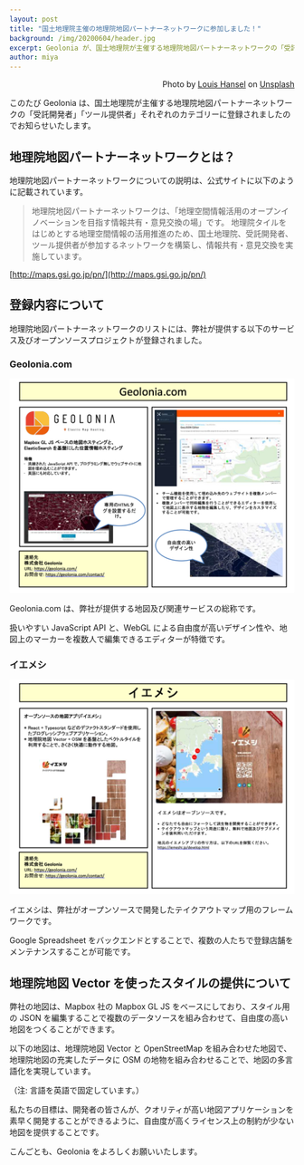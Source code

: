 ```yaml
---
layout: post
title: "国土地理院主催の地理院地図パートナーネットワークに参加しました！"
background: /img/20200604/header.jpg
excerpt: Geolonia が、国土地理院が主催する地理院地図パートナーネットワークの「受託開発者」「ツール提供者」それぞれのカテゴリーに登録されました。
author: miya
---
```


<p style="text-align: right;">Photo by <a href="https://unsplash.com/@louishansel">Louis Hansel</a> on <a href="https://unsplash.com/">Unsplash</a></p>

このたび Geolonia は、国土地理院が主催する地理院地図パートナーネットワークの「受託開発者」「ツール提供者」それぞれのカテゴリーに登録されましたのでお知らせいたします。

## 地理院地図パートナーネットワークとは？

地理院地図パートナーネットワークについての説明は、公式サイトに以下のように記載されています。

> 地理院地図パートナーネットワークは、「地理空間情報活用のオープンイノベーションを目指す情報共有・意見交換の場」です。
> 地理院タイルをはじめとする地理空間情報の活用推進のため、国土地理院、受託開発者、ツール提供者が参加するネットワークを構築し、情報共有・意見交換を実施しています。

[http://maps.gsi.go.jp/pn/](http://maps.gsi.go.jp/pn/)

## 登録内容について

地理院地図パートナーネットワークのリストには、弊社が提供する以下のサービス及びオープンソースプロジェクトが登録されました。

### Geolonia.com

![](/img/20200604/1.png)

Geolonia.com は、弊社が提供する地図及び関連サービスの総称です。

扱いやすい JavaScript API と、WebGL による自由度が高いデザイン性や、地図上のマーカーを複数人で編集できるエディターが特徴です。

### イエメシ

![](/img/20200604/2.png)

イエメシは、弊社がオープンソースで開発したテイクアウトマップ用のフレームワークです。

Google Spreadsheet をバックエンドとすることで、複数の人たちで登録店舗をメンテナンスすることが可能です。

## 地理院地図 Vector を使ったスタイルの提供について

弊社の地図は、Mapbox 社の Mapbox GL JS をベースにしており、スタイル用の JSON を編集することで複数のデータソースを組み合わせて、自由度の高い地図をつくることができます。

以下の地図は、地理院地図 Vector と OpenStreetMap を組み合わせた地図で、地理院地図の充実したデータに OSM の地物を組み合わせることで、地図の多言語化を実現しています。

<div
  class="geolonia"
  data-geolocate-control="on"
  data-lat="35.681236"
  data-lng="139.767125"
  data-zoom="16"
  data-marker="off"
  data-style="geolonia/gsi"
  data-lang="en"
></div>

（注: 言語を英語で固定しています。）

私たちの目標は、開発者の皆さんが、クオリティが高い地図アプリケーションを素早く開発することができるように、自由度が高くライセンス上の制約が少ない地図を提供することです。

こんごとも、Geolonia をよろしくお願いいたします。
